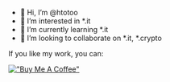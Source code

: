 - 👋 Hi, I’m @htotoo
- 👀 I’m interested in *.it
- 🌱 I’m currently learning *.it
- 💞️ I’m looking to collaborate on *.it, *.crypto

  
If you like my work, you can:

[!["Buy Me A Coffee"](https://www.buymeacoffee.com/assets/img/custom_images/orange_img.png)](https://www.buymeacoffee.com/htotoo)

<!---
htotoo/htotoo is a ✨ special ✨ repository because its `README.md` (this file) appears on your GitHub profile.
You can click the Preview link to take a look at your changes.
--->
